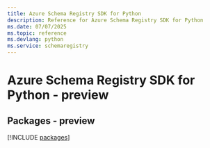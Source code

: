 ```yaml
---
title: Azure Schema Registry SDK for Python
description: Reference for Azure Schema Registry SDK for Python
ms.date: 07/07/2025
ms.topic: reference
ms.devlang: python
ms.service: schemaregistry
---
```

# Azure Schema Registry SDK for Python - preview
## Packages - preview
[!INCLUDE [packages](schema-registry-index.md)]